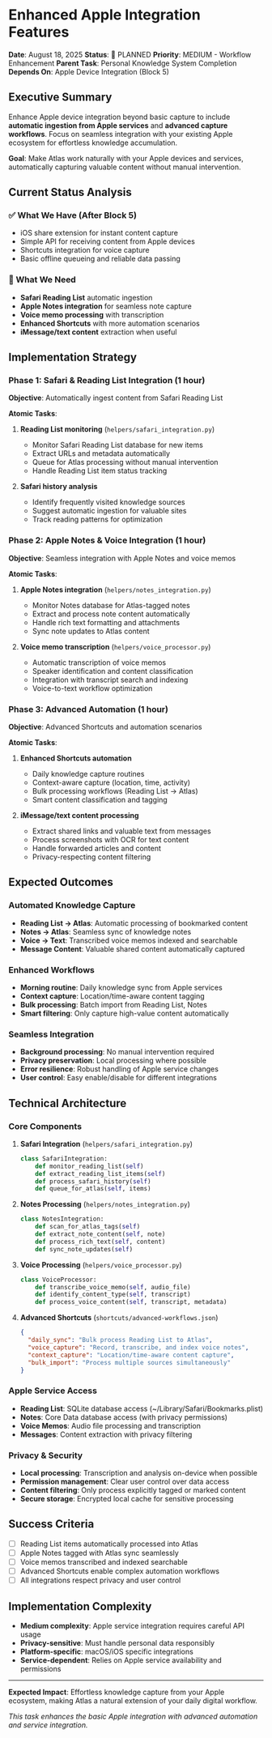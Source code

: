 # Enhanced Apple Integration Features

**Date**: August 18, 2025
**Status**: 🎯 PLANNED
**Priority**: MEDIUM - Workflow Enhancement
**Parent Task**: Personal Knowledge System Completion
**Depends On**: Apple Device Integration (Block 5)

## Executive Summary

Enhance Apple device integration beyond basic capture to include **automatic ingestion from Apple services** and **advanced capture workflows**. Focus on seamless integration with your existing Apple ecosystem for effortless knowledge accumulation.

**Goal**: Make Atlas work naturally with your Apple devices and services, automatically capturing valuable content without manual intervention.

## Current Status Analysis

### ✅ What We Have (After Block 5)
- iOS share extension for instant content capture
- Simple API for receiving content from Apple devices
- Shortcuts integration for voice capture
- Basic offline queueing and reliable data passing

### 🎯 What We Need
- **Safari Reading List** automatic ingestion
- **Apple Notes integration** for seamless note capture
- **Voice memo processing** with transcription
- **Enhanced Shortcuts** with more automation scenarios
- **iMessage/text content** extraction when useful

## Implementation Strategy

### Phase 1: Safari & Reading List Integration (1 hour)
**Objective**: Automatically ingest content from Safari Reading List

**Atomic Tasks**:
1. **Reading List monitoring** (`helpers/safari_integration.py`)
   - Monitor Safari Reading List database for new items
   - Extract URLs and metadata automatically
   - Queue for Atlas processing without manual intervention
   - Handle Reading List item status tracking

2. **Safari history analysis**
   - Identify frequently visited knowledge sources
   - Suggest automatic ingestion for valuable sites
   - Track reading patterns for optimization

### Phase 2: Apple Notes & Voice Integration (1 hour)
**Objective**: Seamless integration with Apple Notes and voice memos

**Atomic Tasks**:
1. **Apple Notes integration** (`helpers/notes_integration.py`)
   - Monitor Notes database for Atlas-tagged notes
   - Extract and process note content automatically
   - Handle rich text formatting and attachments
   - Sync note updates to Atlas content

2. **Voice memo transcription** (`helpers/voice_processor.py`)
   - Automatic transcription of voice memos
   - Speaker identification and content classification
   - Integration with transcript search and indexing
   - Voice-to-text workflow optimization

### Phase 3: Advanced Automation (1 hour)
**Objective**: Advanced Shortcuts and automation scenarios

**Atomic Tasks**:
1. **Enhanced Shortcuts automation**
   - Daily knowledge capture routines
   - Context-aware capture (location, time, activity)
   - Bulk processing workflows (Reading List → Atlas)
   - Smart content classification and tagging

2. **iMessage/text content processing**
   - Extract shared links and valuable text from messages
   - Process screenshots with OCR for text content
   - Handle forwarded articles and content
   - Privacy-respecting content filtering

## Expected Outcomes

### Automated Knowledge Capture
- **Reading List → Atlas**: Automatic processing of bookmarked content
- **Notes → Atlas**: Seamless sync of knowledge notes
- **Voice → Text**: Transcribed voice memos indexed and searchable
- **Message Content**: Valuable shared content automatically captured

### Enhanced Workflows
- **Morning routine**: Daily knowledge sync from Apple services
- **Context capture**: Location/time-aware content tagging
- **Bulk processing**: Batch import from Reading List, Notes
- **Smart filtering**: Only capture high-value content automatically

### Seamless Integration
- **Background processing**: No manual intervention required
- **Privacy preservation**: Local processing where possible
- **Error resilience**: Robust handling of Apple service changes
- **User control**: Easy enable/disable for different integrations

## Technical Architecture

### Core Components
1. **Safari Integration** (`helpers/safari_integration.py`)
   ```python
   class SafariIntegration:
       def monitor_reading_list(self)
       def extract_reading_list_items(self)
       def process_safari_history(self)
       def queue_for_atlas(self, items)
   ```

2. **Notes Processing** (`helpers/notes_integration.py`)
   ```python
   class NotesIntegration:
       def scan_for_atlas_tags(self)
       def extract_note_content(self, note)
       def process_rich_text(self, content)
       def sync_note_updates(self)
   ```

3. **Voice Processing** (`helpers/voice_processor.py`)
   ```python
   class VoiceProcessor:
       def transcribe_voice_memo(self, audio_file)
       def identify_content_type(self, transcript)
       def process_voice_content(self, transcript, metadata)
   ```

4. **Advanced Shortcuts** (`shortcuts/advanced-workflows.json`)
   ```json
   {
     "daily_sync": "Bulk process Reading List to Atlas",
     "voice_capture": "Record, transcribe, and index voice notes",
     "context_capture": "Location/time-aware content capture",
     "bulk_import": "Process multiple sources simultaneously"
   }
   ```

### Apple Service Access
- **Reading List**: SQLite database access (~/Library/Safari/Bookmarks.plist)
- **Notes**: Core Data database access (with privacy permissions)
- **Voice Memos**: Audio file processing and transcription
- **Messages**: Content extraction with privacy filtering

### Privacy & Security
- **Local processing**: Transcription and analysis on-device when possible
- **Permission management**: Clear user control over data access
- **Content filtering**: Only process explicitly tagged or marked content
- **Secure storage**: Encrypted local cache for sensitive processing

## Success Criteria

- [ ] Reading List items automatically processed into Atlas
- [ ] Apple Notes tagged with Atlas sync seamlessly
- [ ] Voice memos transcribed and indexed searchable
- [ ] Advanced Shortcuts enable complex automation workflows
- [ ] All integrations respect privacy and user control

## Implementation Complexity

- **Medium complexity**: Apple service integration requires careful API usage
- **Privacy-sensitive**: Must handle personal data responsibly
- **Platform-specific**: macOS/iOS specific integrations
- **Service-dependent**: Relies on Apple service availability and permissions

---

**Expected Impact**: Effortless knowledge capture from your Apple ecosystem, making Atlas a natural extension of your daily digital workflow.

*This task enhances the basic Apple integration with advanced automation and service integration.*